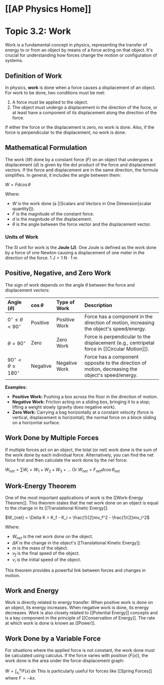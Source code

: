 # [[AP Physics Home]]
# Topic 3.2: Work

Work is a fundamental concept in physics, representing the transfer of energy to or from an object by means of a force acting on that object. It's crucial for understanding how forces change the motion or configuration of systems.

## Definition of Work

In physics, **work** is done when a force causes a displacement of an object. For work to be done, two conditions must be met:
1.  A force must be applied to the object.
2.  The object must undergo a displacement in the direction of the force, or at least have a component of its displacement along the direction of the force.

If either the force or the displacement is zero, no work is done. Also, if the force is perpendicular to the displacement, no work is done.

## Mathematical Formulation

The work ($W$) done by a constant force ($F$) on an object that undergoes a displacement ($d$) is given by the dot product of the force and displacement vectors. If the force and displacement are in the same direction, the formula simplifies. In general, it includes the angle between them:

$W = F d \cos\theta$

Where:
*   $W$ is the work done (a [[Scalars and Vectors in One Dimension|scalar quantity]]).
*   $F$ is the magnitude of the constant force.
*   $d$ is the magnitude of the displacement.
*   $\theta$ is the angle between the force vector and the displacement vector.

### Units of Work

The SI unit for work is the **Joule (J)**. One Joule is defined as the work done by a force of one Newton causing a displacement of one meter in the direction of the force.
$1 \text{ J} = 1 \text{ N} \cdot 1 \text{ m}$

## Positive, Negative, and Zero Work

The sign of work depends on the angle $\theta$ between the force and displacement vectors:

| Angle ($\theta$) | $\cos\theta$ | Type of Work | Description                                                                        |
| :--------------- | :----------- | :----------- | :--------------------------------------------------------------------------------- |
| $0^\circ \le \theta < 90^\circ$ | Positive       | Positive Work  | Force has a component in the direction of motion, increasing the object's speed/energy. |
| $\theta = 90^\circ$   | Zero         | Zero Work    | Force is perpendicular to the displacement (e.g., centripetal force in [[Circular Motion]]). |
| $90^\circ < \theta \le 180^\circ$ | Negative       | Negative Work  | Force has a component opposite to the direction of motion, decreasing the object's speed/energy. |

**Examples:**
*   **Positive Work:** Pushing a box across the floor in the direction of motion.
*   **Negative Work:** Friction acting on a sliding box, bringing it to a stop; lifting a weight slowly (gravity does negative work).
*   **Zero Work:** Carrying a bag horizontally at a constant velocity (force is vertical, displacement is horizontal); the normal force on a block sliding on a horizontal surface.

## Work Done by Multiple Forces

If multiple forces act on an object, the total (or net) work done is the sum of the work done by each individual force. Alternatively, you can find the net force first and then calculate the work done by the net force:

$W_{net} = \sum W_i = W_1 + W_2 + W_3 + \dots$
Or
$W_{net} = F_{net} d \cos\theta_{net}$

## Work-Energy Theorem

One of the most important applications of work is the [[Work-Energy Theorem]]. This theorem states that the net work done on an object is equal to the change in its [[Translational Kinetic Energy]]:

$W_{net} = \Delta K = K_f - K_i = \frac{1}{2}mv_f^2 - \frac{1}{2}mv_i^2$

Where:
*   $W_{net}$ is the net work done on the object.
*   $\Delta K$ is the change in the object's [[Translational Kinetic Energy]].
*   $m$ is the mass of the object.
*   $v_f$ is the final speed of the object.
*   $v_i$ is the initial speed of the object.

This theorem provides a powerful link between forces and changes in motion.

## Work and Energy

Work is directly related to energy transfer. When positive work is done on an object, its energy increases. When negative work is done, its energy decreases. Work is also closely related to [[Potential Energy]] concepts and is a key component in the principle of [[Conservation of Energy]]. The rate at which work is done is known as [[Power]].

## Work Done by a Variable Force

For situations where the applied force is not constant, the work done must be calculated using calculus. If the force varies with position ($F(x)$), the work done is the area under the force-displacement graph:

$W = \int_{x_i}^{x_f} F(x) \, dx$
This is particularly useful for forces like [[Spring Forces]] where $F = -kx$.